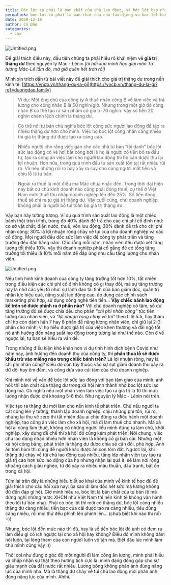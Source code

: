 ```yaml
---
title: Bóc lột có phải là bản chất của chủ lao động, và bóc lột bao nhiêu là đủ?
permalink: boc-lot-co-phai-la-ban-chat-cua-chu-lao-djong-va-boc-lot-bao-nhieu-la-dju/
date: 2020-12-18
author: Cô Đào
categories:
  - Làm
---
```


![Untitled.png](/images/25ef5aa4-6f70-4056-b072-c18eac452f86/Untitled.png)


Để giải thích điều này, đầu tiên chúng ta phải hiểu rõ khái niệm về **giá trị thặng dư** theo nguyên lý Mác - Lênin _(ôi hồi xưa mình học giỏi môn Tư tưởng Mác-Lê lắm đó, mà giờ quên hết trơn rồi)_


Mình xin trích dẫn từ bài viết này để giải thích cho giá trị thặng dư trong nền kinh tế: [https://vncb.vn/thang-du-la-gi](https://vncb.vn/thang-du-la-gi?ref=duongdao.family)


> Ví dụ: Một ông chủ của công ty A thuê nhân công B về làm việc và trả lương cho công nhân B là 50 nghìn/giờ. Nhưng trong một giờ đó công nhân B có thể tạo ra sản phẩm có giá trị 70 nghìn. Vậy số tiền 20 nghìn chênh lệch chính là thặng dư.


> Có thể nói tư bản chủ nghĩa bóc lột công sức người lao động để tạo ra nhiều thặng dư hơn cho mình. Việc họ bóc lột công nhân càng nhiều thì giá trị thặng dư được tạo ra càng cao.


> Nhiều người cho rằng việc gán cho các nhà tư bản “tội danh” bóc lột sức lao động có vẻ hơi bất công bởi lẽ họ là người có tiền bỏ ra đầu tư, tạo ra công ăn việc làm cho người lao động thì họ cần được thu lại lợi nhuận. Hơn nữa, trong quá trình đầu tư sản xuất tồn tại rất nhiều rủi ro. Và nếu những rủi ro này xảy ra suy cho cùng người mất tiền và chịu lỗ là tư bản.


> Ngoài ra thuế là một điều mà Mác chưa nhắc đến. Trong thời đại hiện nay bất cứ chủ kinh doanh nào cũng phải đóng thuế, cụ thể ở Việt Nam mức thuế thu nhập doanh nghiệp lên đến 25%. Số tiền đóng thuế sẽ chi ra từ giá trị thặng dư. Vậy cuối cùng, chủ doanh nghiệp không phải là người bỏ túi toàn bộ giá trị thặng dư.


Vậy bạn hãy tưởng tượng. Ví dụ quá trình sản xuất lao động là một chiếc bánh thật tròn trĩnh, trong đó 40% dành để trả cho các chi phí cố định như: cơ sở vật chất, điện nước, thuế, vốn lưu động; 30% dành để trả cho chi phí nhân công; 30% là lợi nhuận ròng chảy về túi của chủ doanh nghiệp và các cổ đông. Mọi người đều dốc sức làm việc để công ty phát triển và tăng trưởng đều đặn hàng năm. Cho rằng mỗi năm, nhân viên đều được xét tăng lương tối thiểu 10%, vậy thì doanh nghiệp phải cố gắng để có tổng tăng trưởng tối thiểu là 10% mỗi năm để đáp ứng nhu cầu tăng lương cho nhân viên.


![Untitled.png](/images/25ef5aa4-6f70-4056-b072-c18eac452f86/Untitled_1.png)


Nếu tình hình kinh doanh của công ty tăng trưởng tốt hơn 10%, tất nhiên trong điều kiện các chi phí cố định không có gì thay đổi, mà sự tăng trưởng này là nhờ các yếu tố như: sự lãnh đạo tài tình của ban giám đốc, quản trị nhân lực hiệu quả, năng suất lao động cao, áp dụng các chính sách marketing phù hợp, sử dụng công nghệ tiên tiến... **Vậy chiếc bánh lao động kể trên sẽ được phình ra ở phần nào?** Với chủ doanh nghiệp có tâm, số dư tăng trưởng đó sẽ được chia đều cho phần _"chi phí nhân công"_ tức tiền lương của nhân viên, và _"lợi nhuận ròng chảy về túi"_ theo tỉ lệ _5:5_, hay thậm chí họ còn dành hẳn 7 hay 8 phần để nâng lương nhân viên, chỉ giữ lại 2-3 phần cho mình; vì họ hiểu được giá trị của việc khen thưởng và đãi ngộ tốt nó ảnh hưởng đến năng suất lao động trong tương lai như thế nào. Còn ở vế ngược lại, tự bạn sẽ hiểu ra vấn đề.


Trong những điều kiện khó khăn hơn ví dụ tình hình dịch bệnh Covid như năm nay, ảnh hưởng đến doanh thu của công ty, thì **phần thua lỗ sẽ được khấu trừ vào miếng nào trong chiếc bánh trên?** Là lợi nhuận ròng, hay là chi phí nhân công? Điều đó còn tùy thuộc vào sự sụt giảm doanh thu xảy ra dữ dội hay êm đềm, và cũng dựa vào cái tâm của chủ doanh nghiệp.


Khi mình nói về vấn đề bóc lột sức lao động với bạn tâm giao của mình, ảnh nói: thì bản chất của thặng dư trong xã hội hình thành nhờ bóc lột sức lao động mà. Có nghĩa nếu một nhân viên làm việc tạo ra giá trị là 10 thì mức lương nhận được chỉ khoảng 5-6 thôi. Như nguyên lý Mác - Lênin nói trên.


Việc tạo ra thặng dư mới làm cho nền kinh tế phát triển. Chứ nếu người ta cất công lên ý tưởng, thành lập doanh nghiệp, chịu những phí tổn, rủi ro, nhưng lại thu về zero thì tất nhiên đâu ai chịu đứng ra điều hành một doanh nghiệp, tạo công ăn việc làm cho xã hội, mà đi làm thuê cho nhanh. Mà xã hội ai cũng làm thuê, không có những người liều mình đứng ra làm chủ, khởi nghiệp, xây dựng đế chế thì xã hội đó cũng kém phát triển. Nói chung, việc chủ lao động nhận nhiều hơn nhân viên là không có gì bàn cãi. Nhưng một xã hội công bằng, phát triển là thặng dư được chia sẻ cân đối, phù hợp. Anh ăn tôm hùm thì cũng để người khác được ăn con tôm đất. Ngược lại, khi thặng dư chảy về túi chủ lao động quá nhiều, tầng lớp nhân viên tuy tạo ra giá trị cao hơn sức lao động của họ nhưng nhận lại quá ít, sẽ làm nới rộng khoảng cách giàu nghèo, từ đó xảy ra nhiều mâu thuẫn, đấu tranh, bất ổn trong xã hội.


Túm lại trên đây là những hiểu biết sơ khai của mình về kinh tế học đủ để giải thích cho câu hỏi xưa nay: ủa sao đi làm dốc hết sức mà lương không đủ đền đáp gì hết. Giờ mình hiểu ra, bóc lột là bản chất của tư bản (ê mà đừng nghĩ những nước XHCN như Việt Nam thì nền kinh tế không vận hành theo lối tư bản nha). Phải có bóc lột thì mới có thặng dư, bóc lột càng nhiều thặng dư càng nhiều, tiền bạc của cải được tạo ra càng nhiều, tiêu dùng càng nhiều, rồi mọi thứ đều phình lên phình lên... (chưa biết khi nào thì nổ) =))


Nhưng, bóc lột đến mức nào thì đủ, hay là số tiền bóc lột đó anh có đem ra làm điều gì có ích ngược lại cho xã hội hay không? Điều đó mình không dám nói luôn, tại lòng tham của con người luôn vô tận mà. Biết đâu lúc mình làm chủ mình cũng vậy :))


Thôi coi như đứng ở góc độ một người đi làm công ăn lương, mình phải hiểu và chấp nhận sự thật theo hướng tích cực là: mình đang đóng góp cho sự giàu mạnh của đất nước rất nhiều. Lương bổng không phản ánh đúng năng lực của mình nha. Mà là thặng dư chảy về túi chủ lao động mới phản ánh đúng năng lực của mình. Ahihi.


